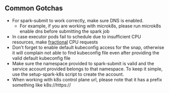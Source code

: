 ## Common Gotchas

* For spark-submit to work correctly, make sure DNS is enabled.
  * For example, if you are working with microk8s, please run microk8s enable dns before submitting the spark job
* In case executor pods fail to schedule due to insufficient CPU resources, make [fractional](https://kubernetes.io/docs/concepts/configuration/manage-resources-containers/#resource-units-in-kubernetes) CPU requests
* Don't forget to enable default kubeconfig access for the snap, otherwise it will complain not able to find kubeconfig file even after providing the valid default kubeconfig file
* Make sure the namespace provided to spark-submit is valid and the service account provided belongs to that namespace. To keep it simple, use the setup-spark-k8s script to create the account.
* When working with k8s control plane url, please note that it has a prefix something like k8s://https://